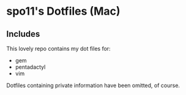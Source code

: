 # spo11's Dotfiles (Mac)

Includes
-----------

This lovely repo contains my dot files for:

- gem
- pentadactyl
- vim

Dotfiles containing private information have been omitted, of course.